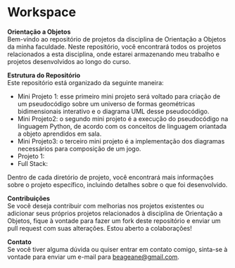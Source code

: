 # Workspace
**Orientação a Objetos**  
Bem-vindo ao repositório de projetos da disciplina de Orientação a Objetos da minha faculdade. Neste repositório, você encontrará todos os projetos relacionados a esta disciplina, onde estarei armazenando meu trabalho e projetos desenvolvidos ao longo do curso.

**Estrutura do Repositório**   
Este repositório está organizado da seguinte maneira:
- Mini Projeto 1: esse primeiro mini projeto será voltado para criação de um pseudocódigo sobre um universo de formas geométricas bidimensionais interativo e o diagrama UML desse pseudocódigo.
- Mini Projeto2: o segundo mini projeto é a execução do pseudocódigo na linguagem Python, de acordo com os conceitos de linguagem oriantada a objeto aprendidos em sala.
- Mini Projeto3: o terceiro mini projeto é a implementação dos diagramas necessários para composição de um jogo.
- Projeto 1:
- Full Stack:

Dentro de cada diretório de projeto, você encontrará mais informações sobre o projeto específico, incluindo detalhes sobre o que foi desenvolvido.

**Contribuições**  
Se você deseja contribuir com melhorias nos projetos existentes ou adicionar seus próprios projetos relacionados à disciplina de Orientação a Objetos, fique à vontade para fazer um fork deste repositório e enviar um pull request com suas alterações. Estou aberto a colaborações!

**Contato**  
Se você tiver alguma dúvida ou quiser entrar em contato comigo, sinta-se à vontade para enviar um e-mail para beageane@gmail.com.
